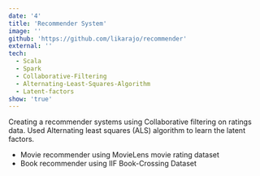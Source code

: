 ```yaml
---
date: '4'
title: 'Recommender System'
image: ''
github: 'https://github.com/likarajo/recommender'
external: ''
tech:
  - Scala
  - Spark
  - Collaborative-Filtering
  - Alternating-Least-Squares-Algorithm
  - Latent-factors
show: 'true'
---
```


Creating a recommender systems using Collaborative filtering on ratings data. Used Alternating least squares (ALS) algorithm to learn the latent factors.<br>
* Movie recommender using MovieLens movie rating dataset
* Book recommender using IIF Book-Crossing Dataset

